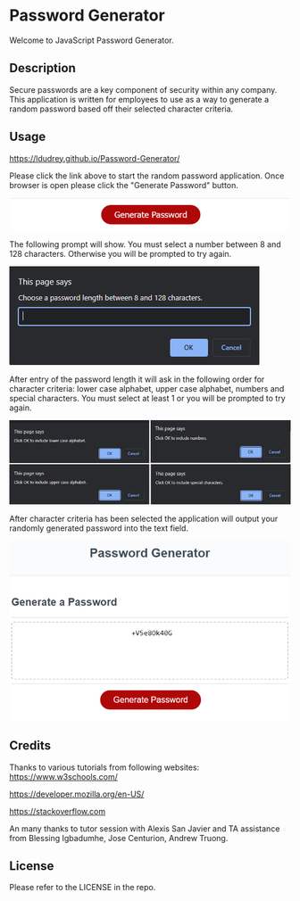 # Password Generator
Welcome to JavaScript Password Generator.

## Description
Secure passwords are a key component of security within any company. This application is written for employees to use as a way to generate a random password based off their selected character criteria.

## Usage

https://ldudrey.github.io/Password-Generator/

Please click the link above to start the random password application. Once browser is open please click the "Generate Password" button.

![The Password Generator application displays a red button to "Generate Password".](./assets/images/Password%20Generator%20Button.png)

The following prompt will show. You must select a number between 8 and 128 characters. Otherwise you will be prompted to try again.

![The prompt window displays the password length question and text entry field.](./assets/images/password%20length%20prompt.png)

After entry of the password length it will ask in the following order for character criteria: lower case alphabet, upper case alphabet, numbers and special characters. You must select at least 1 or you will be prompted to try again.

![The prompt windows displays four questions for password criteria.](./assets/images/character%20prompts.png)

After character criteria has been selected the application will output your randomly generated password into the text field. 

![The Password Generator application displays a randomly generated password in the text field.](./assets/images/generated%20password%20example.png)

## Credits

Thanks to various tutorials from following websites:
https://www.w3schools.com/

https://developer.mozilla.org/en-US/

https://stackoverflow.com

An many thanks to tutor session with Alexis San Javier and TA assistance from Blessing Igbadumhe, Jose Centurion, Andrew Truong.

## License
Please refer to the LICENSE in the repo.

